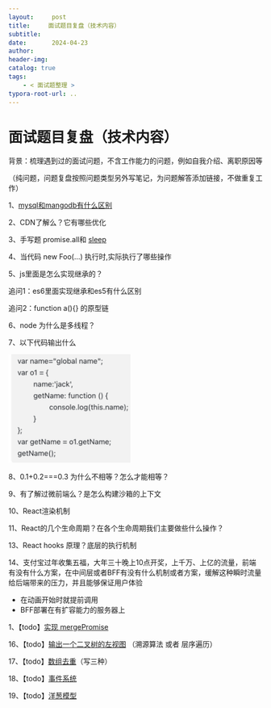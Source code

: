 ```yaml
---
layout:     post
title:     面试题目复盘（技术内容）
subtitle:  
date:       2024-04-23
author:     
header-img: 
catalog: true
tags:
    - < 面试题整理 >
typora-root-url: ..
---
```




# 面试题目复盘（技术内容）

背景：梳理遇到过的面试问题，不含工作能力的问题，例如自我介绍、离职原因等

（纯问题，问题复盘按照问题类型另外写笔记，为问题解答添加链接，不做重复工作）

1、[mysql和mangodb有什么区别](https://codingwithalice.github.io/2023/07/11/clickhouse-mysql-mongodb%E5%BC%82%E5%90%8C/)

2、CDN了解么？它有哪些优化

3、手写题 promise.all和 [sleep](https://codingwithalice.github.io/2021/04/13/18-2-Promise%E5%92%8CsetTimeout/)

4、当代码 new Foo(…) 执行时,实际执行了哪些操作

5、js里面是怎么实现继承的？

追问1：es6里面实现继承和es5有什么区别

追问2：function a(){} 的原型链

6、node 为什么是多线程？

7、以下代码输出什么

<img src="/../img/assets_2023/:var:folders:wx:9b8lvw1n7_q3l6b2xqgx1n5r0000gn:T:com.yinxiang.Mac:WebKitDnD.1FYig4:Image 20231105 170740.png" alt="Image 20231105 170740" style="zoom:47%;" />

8、0.1+0.2===0.3 为什么不相等？怎么才能相等？

9、有了解过微前端么？是怎么构建沙箱的上下文

10、React渲染机制

11、React的几个生命周期？在各个生命周期我们主要做些什么操作？

13、React hooks 原理？底层的执行机制

14、支付宝过年收集五福，大年三十晚上10点开奖，上千万、上亿的流量，前端有没有什么方案，在中间层或者BFF有没有什么机制或者方案，缓解这种瞬时流量给后端带来的压力，并且能够保证用户体验

- 在动画开始时就提前调用
- BFF部署在有扩容能力的服务器上

1、【todo】[实现 mergePromise](https://github.com/CodingWithAlice/init-my/blob/master/src/assets/%E6%89%8B%E6%92%95/mergePromise.html)

16、【todo】[输出一个二叉树的左视图](https://github.com/CodingWithAlice/init-my/blob/master/src/assets/%E7%AE%97%E6%B3%95/%E8%BE%93%E5%87%BA%E4%BA%8C%E5%8F%89%E6%A0%91%E5%B7%A6%E8%A7%86%E5%9B%BE.html) （溯源算法 或者 层序遍历）

17、【todo】[数组去重](https://github.com/CodingWithAlice/init-my/blob/master/src/assets/%E6%89%8B%E6%92%95/%E6%95%B0%E7%BB%84%E5%8E%BB%E9%87%8D.html)（写三种）

18、【todo】[事件系统](https://github.com/CodingWithAlice/init-my/blob/master/src/assets/%E4%BA%8B%E4%BB%B6%E7%B3%BB%E7%BB%9F.html)

19、【todo】[洋葱模型](https://github.com/CodingWithAlice/init-my/blob/master/src/assets/%E6%89%8B%E6%92%95/%E6%B4%8B%E8%91%B1%E6%A8%A1%E5%9E%8B.html)
